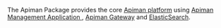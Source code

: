 The Apiman Package provides the core [Apiman platform](http://fabric8.io/guide/apiManagement.html) using [Apiman Management Application ](http://www.apiman.io/latest/user-guide.html#_api_manager), [Apiman Gateway](http://www.apiman.io/latest/user-guide.html#_api_gateway) and [ElasticSearch](https://www.elastic.co/). 


